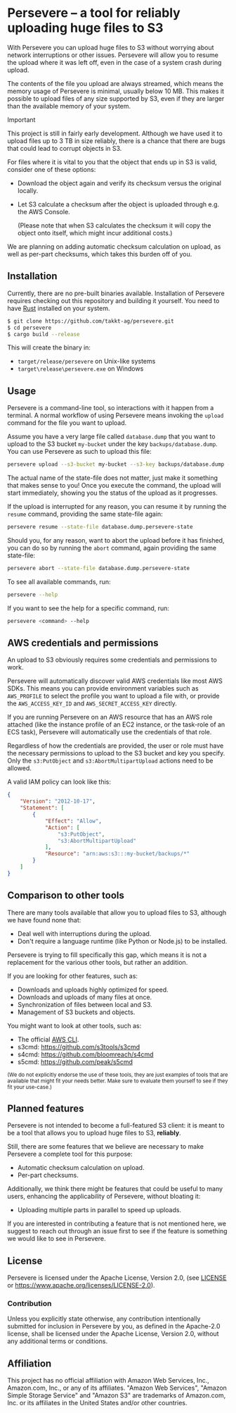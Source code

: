 # Persevere &ndash; a tool for reliably uploading huge files to S3

With Persevere you can upload huge files to S3 without worrying about network interruptions or other issues.
Persevere will allow you to resume the upload where it was left off, even in the case of a system crash during upload.

The contents of the file you upload are always streamed, which means the memory usage of Persevere is minimal, usually below 10 MB.
This makes it possible to upload files of any size supported by S3, even if they are larger than the available memory of your system.

> [!IMPORTANT]
> This project is still in fairly early development.
> Although we have used it to upload files up to 3 TB in size reliably, there is a chance that there are bugs that could lead to corrupt objects in S3.
> 
> For files where it is vital to you that the object that ends up in S3 is valid, consider one of these options:
>
> * Download the object again and verify its checksum versus the original locally.
> * Let S3 calculate a checksum after the object is uploaded through e.g. the AWS Console.
>
>   (Please note that when S3 calculates the checksum it will copy the object onto itself, which might incur additional costs.)
> 
> We are planning on adding automatic checksum calculation on upload, as well as per-part checksums, which takes this burden off of you.

## Installation

Currently, there are no pre-built binaries available.
Installation of Persevere requires checking out this repository and building it yourself.
You need to have [Rust](https://www.rust-lang.org) installed on your system.

```sh
$ git clone https://github.com/takkt-ag/persevere.git
$ cd persevere
$ cargo build --release
```

This will create the binary in:

* `target/release/persevere` on Unix-like systems
* `target\release\persevere.exe` on Windows

## Usage

Persevere is a command-line tool, so interactions with it happen from a terminal.
A normal workflow of using Persevere means invoking the `upload` command for the file you want to upload.

Assume you have a very large file called `database.dump` that you want to upload to the S3 bucket `my-bucket` under the key `backups/database.dump`.
You can use Persevere as such to upload this file:

```sh
persevere upload --s3-bucket my-bucket --s3-key backups/database.dump --file-to-upload database.dump --state-file database.dump.persevere-state
```

The actual name of the state-file does not matter, just make it something that makes sense to you!
Once you execute the command, the upload will start immediately, showing you the status of the upload as it progresses.

If the upload is interrupted for any reason, you can resume it by running the `resume` command, providing the same state-file again:

```sh
persevere resume --state-file database.dump.persevere-state
```

Should you, for any reason, want to abort the upload before it has finished, you can do so by running the `abort` command, again providing the same state-file:

```sh
persevere abort --state-file database.dump.persevere-state
```

To see all available commands, run:

```sh
persevere --help
```

If you want to see the help for a specific command, run:

```sh
persevere <command> --help
```

## AWS credentials and permissions

An upload to S3 obviously requires some credentials and permissions to work.

Persevere will automatically discover valid AWS credentials like most AWS SDKs.
This means you can provide environment variables such as `AWS_PROFILE` to select the profile you want to upload a file with, or provide the `AWS_ACCESS_KEY_ID` and `AWS_SECRET_ACCESS_KEY` directly.

If you are running Persevere on an AWS resource that has an AWS role attached (like the instance profile of an EC2 instance, or the task-role of an ECS task), Persevere will automatically use the credentials of that role.

Regardless of how the credentials are provided, the user or role must have the necessary permissions to upload to the S3 bucket and key you specify.
Only the `s3:PutObject` and `s3:AbortMultipartUpload` actions need to be allowed.

A valid IAM policy can look like this:

```json
{
    "Version": "2012-10-17",
    "Statement": [
        {
            "Effect": "Allow",
            "Action": [
                "s3:PutObject",
                "s3:AbortMultipartUpload"
            ],
            "Resource": "arn:aws:s3:::my-bucket/backups/*"
        }
    ]
}
```

## Comparison to other tools

There are many tools available that allow you to upload files to S3, although we have found none that:

* Deal well with interruptions during the upload.
* Don't require a language runtime (like Python or Node.js) to be installed.

Persevere is trying to fill specifically this gap, which means it is not a replacement for the various other tools, but rather an addition.

If you are looking for other features, such as:

* Downloads and uploads highly optimized for speed.
* Downloads and uploads of many files at once.
* Synchronization of files between local and S3.
* Management of S3 buckets and objects.

You might want to look at other tools, such as:

* The official [AWS CLI](https://aws.amazon.com/cli/).
* s3cmd: <https://github.com/s3tools/s3cmd>
* s4cmd: <https://github.com/bloomreach/s4cmd>
* s5cmd: <https://github.com/peak/s5cmd>

<sub>
    (We do not explicitly endorse the use of these tools, they are just examples of tools that are available that might fit your needs better.
    Make sure to evaluate them yourself to see if they fit your use-case.)
</sub>

## Planned features

Persevere is not intended to become a full-featured S3 client: it is meant to be a tool that allows you to upload huge files to S3, **reliably**.

Still, there are some features that we believe are necessary to make Persevere a complete tool for this purpose:

* Automatic checksum calculation on upload.
* Per-part checksums.

Additionally, we think there might be features that could be useful to many users, enhancing the applicability of Persevere, without bloating it:

* Uploading multiple parts in parallel to speed up uploads.

If you are interested in contributing a feature that is not mentioned here, we suggest to reach out through an issue first to see if the feature is something we would like to see in Persevere.

## License

Persevere is licensed under the Apache License, Version 2.0, (see [LICENSE](LICENSE) or <https://www.apache.org/licenses/LICENSE-2.0>).

### Contribution

Unless you explicitly state otherwise, any contribution intentionally submitted for inclusion in Persevere by you, as defined in the Apache-2.0 license, shall be licensed under the Apache License, Version 2.0, without any additional terms or conditions.

## Affiliation

This project has no official affiliation with Amazon Web Services, Inc., Amazon.com, Inc., or any of its affiliates.
"Amazon Web Services", "Amazon Simple Storage Service" and "Amazon S3" are trademarks of Amazon.com, Inc. or its affiliates in the United States and/or other countries.
